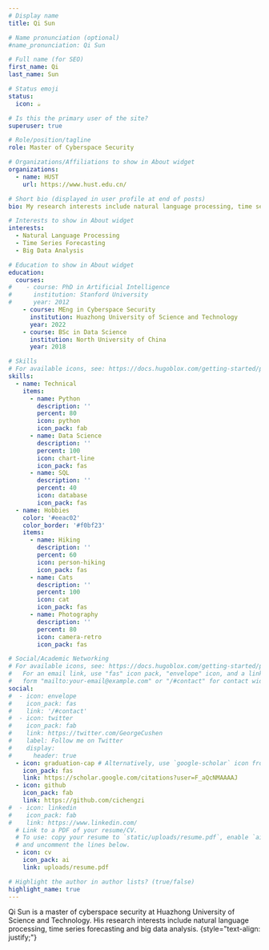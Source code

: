 ```yaml
---
# Display name
title: Qi Sun

# Name pronunciation (optional)
#name_pronunciation: Qi Sun

# Full name (for SEO)
first_name: Qi
last_name: Sun

# Status emoji
status:
  icon: ☕️

# Is this the primary user of the site?
superuser: true

# Role/position/tagline
role: Master of Cyberspace Security

# Organizations/Affiliations to show in About widget
organizations:
  - name: HUST
    url: https://www.hust.edu.cn/

# Short bio (displayed in user profile at end of posts)
bio: My research interests include natural language processing, time series forecasting and big data analysis.

# Interests to show in About widget
interests:
  - Natural Language Processing
  - Time Series Forecasting
  - Big Data Analysis

# Education to show in About widget
education:
  courses:
#    - course: PhD in Artificial Intelligence
#      institution: Stanford University
#      year: 2012
    - course: MEng in Cyberspace Security
      institution: Huazhong University of Science and Technology
      year: 2022
    - course: BSc in Data Science
      institution: North University of China
      year: 2018

# Skills
# For available icons, see: https://docs.hugoblox.com/getting-started/page-builder/#icons
skills:
  - name: Technical
    items:
      - name: Python
        description: ''
        percent: 80
        icon: python
        icon_pack: fab
      - name: Data Science
        description: ''
        percent: 100
        icon: chart-line
        icon_pack: fas
      - name: SQL
        description: ''
        percent: 40
        icon: database
        icon_pack: fas
  - name: Hobbies
    color: '#eeac02'
    color_border: '#f0bf23'
    items:
      - name: Hiking
        description: ''
        percent: 60
        icon: person-hiking
        icon_pack: fas
      - name: Cats
        description: ''
        percent: 100
        icon: cat
        icon_pack: fas
      - name: Photography
        description: ''
        percent: 80
        icon: camera-retro
        icon_pack: fas

# Social/Academic Networking
# For available icons, see: https://docs.hugoblox.com/getting-started/page-builder/#icons
#   For an email link, use "fas" icon pack, "envelope" icon, and a link in the
#   form "mailto:your-email@example.com" or "/#contact" for contact widget.
social:
#  - icon: envelope
#    icon_pack: fas
#    link: '/#contact'
#  - icon: twitter
#    icon_pack: fab
#    link: https://twitter.com/GeorgeCushen
#    label: Follow me on Twitter
#    display:
#      header: true
  - icon: graduation-cap # Alternatively, use `google-scholar` icon from `ai` icon pack
    icon_pack: fas
    link: https://scholar.google.com/citations?user=F_aQcNMAAAAJ
  - icon: github
    icon_pack: fab
    link: https://github.com/cichengzi
#  - icon: linkedin
#    icon_pack: fab
#    link: https://www.linkedin.com/
  # Link to a PDF of your resume/CV.
  # To use: copy your resume to `static/uploads/resume.pdf`, enable `ai` icons in `params.yaml`,
  # and uncomment the lines below.
  - icon: cv
    icon_pack: ai
    link: uploads/resume.pdf

# Highlight the author in author lists? (true/false)
highlight_name: true
---
```


Qi Sun is a master of cyberspace security at Huazhong University of Science and Technology. His research interests include natural language processing, time series forecasting and big data analysis.
{style="text-align: justify;"}
